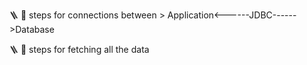 🪜 🍁 steps for connections between   >   Application<------JDBC------>Database

🪜 🍁 steps for fetching all the data

